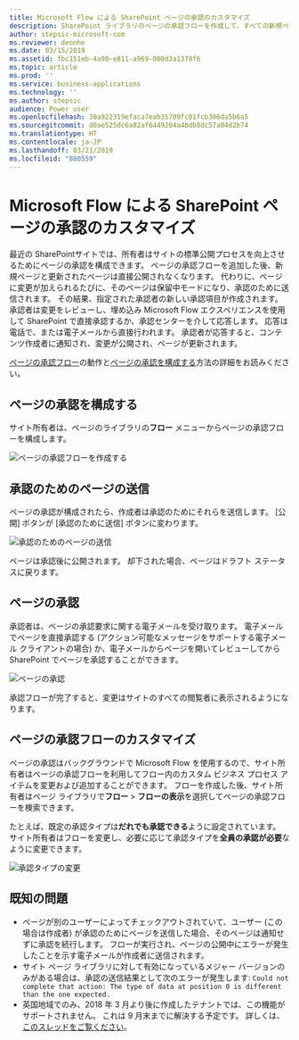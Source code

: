 ```yaml
---
title: Microsoft Flow による SharePoint ページの承認のカスタマイズ
description: SharePoint ライブラリのページの承認フローを作成して、すべての新規ページと更新されたページのレビュー プロセスを追加します。
author: stepsic-microsoft-com
ms.reviewer: deonhe
ms.date: 03/15/2019
ms.assetid: fbc151eb-4a98-e811-a969-000d3a1378f6
ms.topic: article
ms.prod: ''
ms.service: business-applications
ms.technology: ''
ms.author: stepsic
audience: Power user
ms.openlocfilehash: 30a922319efaca7eab35709fc01fcb306da5b6a5
ms.sourcegitcommit: d0ae525dc6a82af6449204a4bdb8dc57a04d2b74
ms.translationtype: HT
ms.contentlocale: ja-JP
ms.lasthandoff: 03/21/2019
ms.locfileid: "880559"
---
```

# <a name="customize-sharepoint-page-approvals-with-microsoft-flow"></a>Microsoft Flow による SharePoint ページの承認のカスタマイズ

最近の SharePointサイトでは、所有者はサイトの標準公開プロセスを向上させるためにページの承認を構成できます。 ページの承認フローを追加した後、新規ページと更新されたページは直接公開されなくなります。 代わりに、ページに変更が加えられるたびに、そのページは保留中モードになり、承認のために送信されます。 その結果、指定された承認者の新しい承認項目が作成されます。 承認者は変更をレビューし、埋め込み Microsoft Flow エクスペリエンスを使用して SharePoint で直接承認するか、承認センターを介して応答します。 応答は電話で、または電子メールから直接行われます。 承認者が応答すると、コンテンツ作成者に通知され、変更が公開され、ページが更新されます。

[ページの承認フロー](https://support.office.com/article/page-approval-flow-a8b2e689-d4a1-4639-8028-333c0ece30d9)の動作と[ページの承認を構成する](https://support.office.com/article/configure-page-approval-14ce6976-a0a7-427b-b4ab-d28d344a5222)方法の詳細をお読みください。

## <a name="configure-page-approval"></a>ページの承認を構成する

サイト所有者は、ページのライブラリの**フロー** メニューからページの承認フローを構成します。

![ページの承認フローを作成する](media/customize-sharepoint-content-approvals-flow/sharepoint-page-approvals-1.png "ページの承認フローを作成する")

## <a name="submitting-a-page-for-approval"></a>承認のためのページの送信

ページの承認が構成されたら、作成者は承認のためにそれらを送信します。 [公開] ボタンが [承認のために送信] ボタンに変わります。

![承認のためのページの送信](media/customize-sharepoint-content-approvals-flow/sharepoint-page-approvals-2.png "承認のためのページの送信")

ページは承認後に公開されます。 却下された場合、ページはドラフト ステータスに戻ります。

## <a name="approving-a-page"></a>ページの承認

承認者は、ページの承認要求に関する電子メールを受け取ります。 電子メールでページを直接承認する (アクション可能なメッセージをサポートする電子メール クライアントの場合) か、電子メールからページを開いてレビューしてから SharePoint でページを承認することができます。

![ページの承認](media/customize-sharepoint-content-approvals-flow/sharepoint-page-approvals-3.png "ページの承認")

承認フローが完了すると、変更はサイトのすべての閲覧者に表示されるようになります。

## <a name="customizing-the-page-approval-flow"></a>ページの承認フローのカスタマイズ

ページの承認はバックグラウンドで Microsoft Flow を使用するので、サイト所有者はページの承認フローを利用してフロー内のカスタム ビジネス プロセス アイテムを変更および追加することができます。 フローを作成した後、サイト所有者はページ ライブラリで**フロー** > **フローの表示**を選択してページの承認フローを検索できます。

たとえば、既定の承認タイプは**だれでも承認できる**ように設定されています。 サイト所有者はフローを変更し、必要に応じて承認タイプを**全員の承認が必要**なように変更できます。

![承認タイプの変更](media/customize-sharepoint-content-approvals-flow/sharepoint-page-approvals-4.png "承認タイプの変更")

## <a name="known-issues"></a>既知の問題

- ページが別のユーザーによってチェックアウトされていて、ユーザー (この場合は作成者) が承認のためにページを送信した場合、そのページは通知せずに承認を続行します。 フローが実行され、ページの公開中にエラーが発生したことを示す電子メールが作成者に送信されます。
- サイト ページ ライブラリに対して有効になっているメジャー バージョンのみがある場合は、承認の送信結果として次のエラーが発生します: `Could not complete that action: The type of data at position 0 is different than the one expected.`
- 英国地域でのみ、2018 年 3 月より後に作成したテナントでは、この機能がサポートされません。 これは 9 月末までに解決する予定です。 詳しくは、[このスレッドをご覧ください](https://techcommunity.microsoft.com/t5/SharePoint/Announcing-SharePoint-page-approvals/m-p/225587/highlight/true#M20376)。